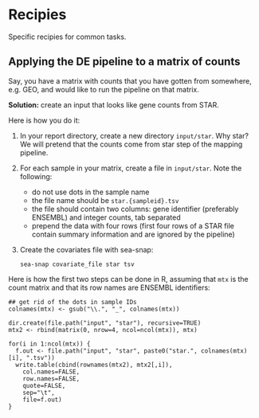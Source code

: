 # Recipies

Specific recipies for common tasks.

## Applying the DE pipeline to a matrix of counts

Say, you have a matrix with counts that you have gotten from somewhere,
e.g. GEO, and would like to run the pipeline on that matrix. 

**Solution:** create an input that looks like gene counts from STAR.

Here is how you do it:

 1. In your report directory, create a new directory `input/star`. Why
    star? We will pretend that the counts come from star step of the
    mapping pipeline.

 2. For each sample in your matrix, create a file in `input/star`. Note the
    following:

    - do not use dots in the sample name
    - the file name should be `star.{sampleid}.tsv`
    - the file should contain two columns: gene identifier (preferably ENSEMBL) and integer counts, tab separated
    - prepend the data with four rows (first four rows of a STAR file
      contain summary information and are ignored by the pipeline)

 3. Create the covariates file with sea-snap:

       `sea-snap covariate_file star tsv`

Here is how the first two steps can be done in R, assuming that `mtx` is
the count matrix and that its row names are ENSEMBL identifiers:

```
## get rid of the dots in sample IDs
colnames(mtx) <- gsub("\\.", "_", colnames(mtx))

dir.create(file.path("input", "star"), recursive=TRUE)
mtx2 <- rbind(matrix(0, nrow=4, ncol=ncol(mtx)), mtx)

for(i in 1:ncol(mtx)) {
  f.out <- file.path("input", "star", paste0("star.", colnames(mtx)[i], ".tsv")) 
  write.table(cbind(rownames(mtx2), mtx2[,i]), 
    col.names=FALSE,
    row.names=FALSE,
    quote=FALSE,
    sep="\t",
    file=f.out)
}
```

